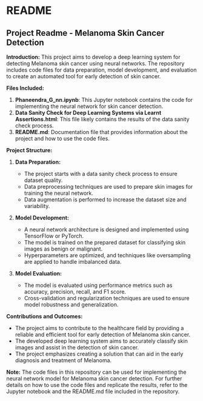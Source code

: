 # README

## Project Readme - Melanoma Skin Cancer Detection

**Introduction:**
This project aims to develop a deep learning system for detecting Melanoma skin cancer using neural networks. The repository includes code files for data preparation, model development, and evaluation to create an automated tool for early detection of skin cancer.

**Files Included:**
1. **Phaneendra_G_nn.ipynb**: This Jupyter notebook contains the code for implementing the neural network for skin cancer detection.
2. **Data Sanity Check for Deep Learning Systems via Learnt Assertions.html**: This file likely contains the results of the data sanity check process.
3. **README.md**: Documentation file that provides information about the project and how to use the code files.

**Project Structure:**
1. **Data Preparation:**
   - The project starts with a data sanity check process to ensure dataset quality.
   - Data preprocessing techniques are used to prepare skin images for training the neural network.
   - Data augmentation is performed to increase the dataset size and variability.

2. **Model Development:**
   - A neural network architecture is designed and implemented using TensorFlow or PyTorch.
   - The model is trained on the prepared dataset for classifying skin images as benign or malignant.
   - Hyperparameters are optimized, and techniques like oversampling are applied to handle imbalanced data.

3. **Model Evaluation:**
   - The model is evaluated using performance metrics such as accuracy, precision, recall, and F1 score.
   - Cross-validation and regularization techniques are used to ensure model robustness and generalization.

**Contributions and Outcomes:**
- The project aims to contribute to the healthcare field by providing a reliable and efficient tool for early detection of Melanoma skin cancer.
- The developed deep learning system aims to accurately classify skin images and assist in the detection of skin cancer.
- The project emphasizes creating a solution that can aid in the early diagnosis and treatment of Melanoma.

**Note:** The code files in this repository can be used for implementing the neural network model for Melanoma skin cancer detection. For further details on how to use the code files and replicate the results, refer to the Jupyter notebook and the README.md file included in the repository.
